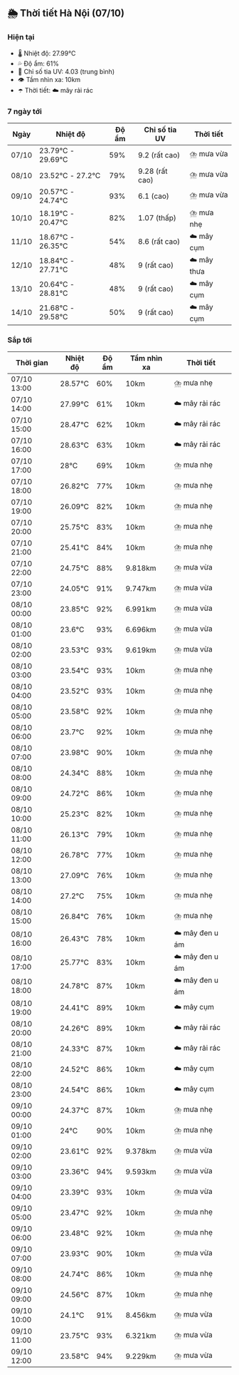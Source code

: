 ## 🌦️ Thời tiết Hà Nội (07/10)

### Hiện tại

- 🌡️ Nhiệt độ: 27.99℃
- 💦 Độ ẩm: 61%
- 🌟 Chỉ số tia UV: 4.03 (trung bình)
- 👁️ Tầm nhìn xa: 10km
- ☂️ Thời tiết: ☁️ mây rải rác

### 7 ngày tới

| Ngày | Nhiệt độ | Độ ẩm | Chỉ số tia UV | Thời tiết |
| --- | --- | --- | --- | --- |
| 07/10 | 23.79℃ - 29.69℃ | 59% | 9.2 (rất cao) | ⛈️ mưa vừa |
| 08/10 | 23.52℃ - 27.2℃ | 79% | 9.28 (rất cao) | ⛈️ mưa vừa |
| 09/10 | 20.57℃ - 24.74℃ | 93% | 6.1 (cao) | ⛈️ mưa vừa |
| 10/10 | 18.19℃ - 20.47℃ | 82% | 1.07 (thấp) | ⛈️ mưa nhẹ |
| 11/10 | 18.67℃ - 26.35℃ | 54% | 8.6 (rất cao) | ☁️ mây cụm |
| 12/10 | 18.84℃ - 27.71℃ | 48% | 9 (rất cao) | ☁️ mây thưa |
| 13/10 | 20.64℃ - 28.81℃ | 48% | 9 (rất cao) | ☁️ mây cụm |
| 14/10 | 21.68℃ - 29.58℃ | 50% | 9 (rất cao) | ☁️ mây cụm |

### Sắp tới

| Thời gian | Nhiệt độ | Độ ẩm | Tầm nhìn xa | Thời tiết |
| --- | --- | --- | --- | --- |
| 07/10 13:00 | 28.57℃ | 60% | 10km | ⛈️ mưa nhẹ |
| 07/10 14:00 | 27.99℃ | 61% | 10km | ☁️ mây rải rác |
| 07/10 15:00 | 28.47℃ | 62% | 10km | ☁️ mây rải rác |
| 07/10 16:00 | 28.63℃ | 63% | 10km | ☁️ mây rải rác |
| 07/10 17:00 | 28℃ | 69% | 10km | ⛈️ mưa nhẹ |
| 07/10 18:00 | 26.82℃ | 77% | 10km | ⛈️ mưa nhẹ |
| 07/10 19:00 | 26.09℃ | 82% | 10km | ⛈️ mưa nhẹ |
| 07/10 20:00 | 25.75℃ | 83% | 10km | ⛈️ mưa nhẹ |
| 07/10 21:00 | 25.41℃ | 84% | 10km | ⛈️ mưa nhẹ |
| 07/10 22:00 | 24.75℃ | 88% | 9.818km | ⛈️ mưa vừa |
| 07/10 23:00 | 24.05℃ | 91% | 9.747km | ⛈️ mưa vừa |
| 08/10 00:00 | 23.85℃ | 92% | 6.991km | ⛈️ mưa vừa |
| 08/10 01:00 | 23.6℃ | 93% | 6.696km | ⛈️ mưa vừa |
| 08/10 02:00 | 23.53℃ | 93% | 9.619km | ⛈️ mưa vừa |
| 08/10 03:00 | 23.54℃ | 93% | 10km | ⛈️ mưa nhẹ |
| 08/10 04:00 | 23.52℃ | 93% | 10km | ⛈️ mưa nhẹ |
| 08/10 05:00 | 23.58℃ | 92% | 10km | ⛈️ mưa nhẹ |
| 08/10 06:00 | 23.7℃ | 92% | 10km | ⛈️ mưa nhẹ |
| 08/10 07:00 | 23.98℃ | 90% | 10km | ⛈️ mưa nhẹ |
| 08/10 08:00 | 24.34℃ | 88% | 10km | ⛈️ mưa nhẹ |
| 08/10 09:00 | 24.72℃ | 86% | 10km | ⛈️ mưa nhẹ |
| 08/10 10:00 | 25.23℃ | 82% | 10km | ⛈️ mưa nhẹ |
| 08/10 11:00 | 26.13℃ | 79% | 10km | ⛈️ mưa nhẹ |
| 08/10 12:00 | 26.78℃ | 77% | 10km | ⛈️ mưa nhẹ |
| 08/10 13:00 | 27.09℃ | 76% | 10km | ⛈️ mưa nhẹ |
| 08/10 14:00 | 27.2℃ | 75% | 10km | ⛈️ mưa nhẹ |
| 08/10 15:00 | 26.84℃ | 76% | 10km | ⛈️ mưa nhẹ |
| 08/10 16:00 | 26.43℃ | 78% | 10km | ☁️ mây đen u ám |
| 08/10 17:00 | 25.77℃ | 83% | 10km | ☁️ mây đen u ám |
| 08/10 18:00 | 24.78℃ | 87% | 10km | ☁️ mây đen u ám |
| 08/10 19:00 | 24.41℃ | 89% | 10km | ☁️ mây cụm |
| 08/10 20:00 | 24.26℃ | 89% | 10km | ☁️ mây rải rác |
| 08/10 21:00 | 24.33℃ | 87% | 10km | ☁️ mây rải rác |
| 08/10 22:00 | 24.52℃ | 86% | 10km | ☁️ mây cụm |
| 08/10 23:00 | 24.54℃ | 86% | 10km | ☁️ mây cụm |
| 09/10 00:00 | 24.37℃ | 87% | 10km | ⛈️ mưa nhẹ |
| 09/10 01:00 | 24℃ | 90% | 10km | ⛈️ mưa nhẹ |
| 09/10 02:00 | 23.61℃ | 92% | 9.378km | ⛈️ mưa vừa |
| 09/10 03:00 | 23.36℃ | 94% | 9.593km | ⛈️ mưa vừa |
| 09/10 04:00 | 23.39℃ | 93% | 10km | ⛈️ mưa vừa |
| 09/10 05:00 | 23.47℃ | 92% | 10km | ⛈️ mưa nhẹ |
| 09/10 06:00 | 23.48℃ | 92% | 10km | ⛈️ mưa nhẹ |
| 09/10 07:00 | 23.93℃ | 90% | 10km | ⛈️ mưa vừa |
| 09/10 08:00 | 24.74℃ | 86% | 10km | ⛈️ mưa nhẹ |
| 09/10 09:00 | 24.56℃ | 87% | 10km | ⛈️ mưa nhẹ |
| 09/10 10:00 | 24.1℃ | 91% | 8.456km | ⛈️ mưa vừa |
| 09/10 11:00 | 23.75℃ | 93% | 6.321km | ⛈️ mưa vừa |
| 09/10 12:00 | 23.58℃ | 94% | 9.229km | ⛈️ mưa vừa |
